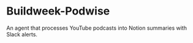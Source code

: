 # Buildweek-Podwise
An agent that processes YouTube podcasts into Notion summaries with Slack alerts. 
